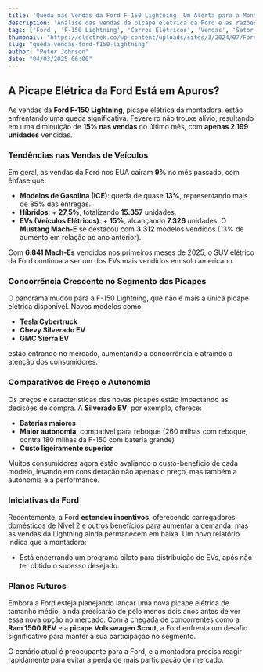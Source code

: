 ```yaml
---
title: 'Queda nas Vendas da Ford F-150 Lightning: Um Alerta para a Montadora'
description: 'Análise das vendas da picape elétrica da Ford e as razões por trás da queda.'
tags: ['Ford', 'F-150 Lightning', 'Carros Elétricos', 'Vendas', 'Setor Automotivo']
thumbnail: "https://electrek.co/wp-content/uploads/sites/3/2024/07/Ford-monster-vehicles.jpeg?quality=82&strip=all&w=1400"
slug: "queda-vendas-ford-f150-lightning"
author: "Peter Johnson"
date: "04/03/2025 06:00"
---
```


## A Picape Elétrica da Ford Está em Apuros?

As vendas da **Ford F-150 Lightning**, picape elétrica da montadora, estão enfrentando uma queda significativa. Fevereiro não trouxe alívio, resultando em uma diminuição de **15% nas vendas** no último mês, com **apenas 2.199 unidades** vendidas.

### Tendências nas Vendas de Veículos

Em geral, as vendas da Ford nos EUA caíram **9%** no mês passado, com ênfase que:
- **Modelos de Gasolina (ICE)**: queda de quase **13%**, representando mais de 85% das entregas.
- **Híbridos**: + **27,5%**, totalizando **15.357** unidades.
- **EVs (Veículos Elétricos)**: + **15%**, alcançando **7.326** unidades. O **Mustang Mach-E** se destacou com **3.312** modelos vendidos (13% de aumento em relação ao ano anterior).

Com **6.841 Mach-Es** vendidos nos primeiros meses de 2025, o SUV elétrico da Ford continua a ser um dos EVs mais vendidos em solo americano.

### Concorrência Crescente no Segmento das Picapes

O panorama mudou para a F-150 Lightning, que não é mais a única picape elétrica disponível. Novos modelos como:
- **Tesla Cybertruck**
- **Chevy Silverado EV**
- **GMC Sierra EV**

estão entrando no mercado, aumentando a concorrência e atraindo a atenção dos consumidores.

### Comparativos de Preço e Autonomia

Os preços e características das novas picapes estão impactando as decisões de compra. A **Silverado EV**, por exemplo, oferece:
- **Baterias maiores**
- **Maior autonomia**, compatível para reboque (260 milhas com reboque, contra 180 milhas da F-150 com bateria grande)
- **Custo ligeiramente superior**

Muitos consumidores agora estão avaliando o custo-benefício de cada modelo, levando em consideração não apenas o preço, mas também a autonomia e a performance.

### Iniciativas da Ford

Recentemente, a Ford **estendeu incentivos**, oferecendo carregadores domésticos de Nível 2 e outros benefícios para aumentar a demanda, mas as vendas da Lightning ainda permanecem em baixa. Um novo relatório indica que a montadora:
- Está encerrando um programa piloto para distribuição de EVs, após não ter obtido o sucesso desejado.

### Planos Futuros

Embora a Ford esteja planejando lançar uma nova picape elétrica de tamanho médio, ainda precisarão de pelo menos dois anos antes de ver essa nova opção no mercado. Com a chegada de concorrentes como a **Ram 1500 REV** e a **picape Volkswagen Scout**, a Ford enfrenta um desafio significativo para manter a sua participação no segmento.

O cenário atual é preocupante para a Ford, e a montadora precisa reagir rapidamente para evitar a perda de mais participação de mercado.